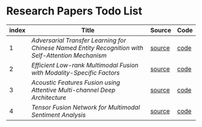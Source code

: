 # Research Papers Todo List

index | Title | Source | Code |
------------ | ------------- | ------------ | ------------- |
1 | *Adversarial Transfer Learning for Chinese Named Entity Recognition with Self-Attention Mechanism* | [source](http://aclweb.org/anthology/D18-1017) | [code](https://github.com/CPF-NLPR/AT4ChineseNER) |
2 | *Efficient Low-rank Multimodal Fusion with Modality-Specific Factors* | [source](http://aclweb.org/anthology/P18-1209) | [code](https://github.com/Justin1904/Low-rank-Multimodal-Fusion) |
3 | *Acoustic Features Fusion using Attentive Multi-channel Deep Architecture* | [source](https://arxiv.org/pdf/1811.00936.pdf) | [code](https://github.com/DeepLearn-lab/Acoustic-Feature-Fusion_Chime18) |
4 | *Tensor Fusion Network for Multimodal Sentiment Analysis* | [source](http://aclweb.org/anthology/D17-1115) | [code](https://github.com/A2Zadeh/TensorFusionNetwork) |
